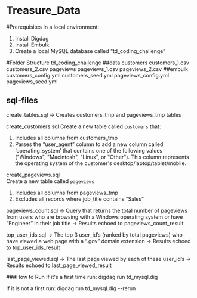 # Treasure_Data
#Prerequisites
In a local environment:
1. Install Digdag
2. Install Embulk
3. Create a local MySQL database called “td_coding_challenge”

#Folder Structure
td_coding_challenge
##data
customers
    customers_1.csv
    customers_2.csv
pageviews
    pageviews_1.csv
    pageviews_2.csv
##embulk
    customers_config.yml
    customers_seed.yml
    pageviews_config.yml
    pageviews_seed.yml
## sql-files
create_tables.sql -> Creates customers_tmp and pageviews_tmp tables

create_customers.sql 
  Create a new table called `customers` that:
  1. Includes all columns from customers_tmp
  2. Parses the “user_agent” column to add a new column called ‘operating_system’ that contains one
     of the following values ("Windows", "Macintosh", "Linux", or "Other"). This column represents the operating system of the customer's desktop/laptop/tablet/mobile.

create_pageviews.sql  
  Create a new table called `pageviews`
  1. Includes all columns from pageviews_tmp
  2. Excludes all records where job_title contains “Sales”

pageviews_count.sql -> Query that returns the total number of pageviews from users who are browsing with a Windows operating system or have “Engineer” in their job title -> Results echoed to  pageviews_count_result

top_user_ids.sql -> The top 3 user_id’s (ranked by total pageviews) who have viewed a web page with a “.gov” domain extension -> Results echoed to top_user_ids_result

last_page_viewed.sql -> The last page viewed by each of these user_id’s -> Results echoed to last_page_viewed_result


###How to Run
If it's a first time run:
digdag run td_mysql.dig

If it is not a first run:
digdag run td_mysql.dig --rerun
